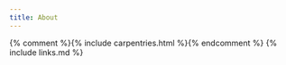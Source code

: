 ```yaml
---
title: About
---
```

{% comment %}{% include carpentries.html %}{% endcomment %}
{% include links.md %}
